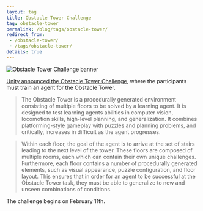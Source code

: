 ```yaml
---
layout: tag
title: Obstacle Tower Challenge
tag: obstacle-tower
permalink: /blog/tags/obstacle-tower/
redirect_from:
 - /obstacle-tower/
 - /tags/obstacle-tower/
details: true
---
```


<div class="w80" style="margin: 10px auto;">
  <img src="{{ absolute_url }}/assets/blog/obstacle-tower/1/banner.jpg" alt="Obstacle Tower Challenge banner">
</div>

[Unity announced the Obstacle Tower Challenge](https://blogs.unity3d.com/2019/01/28/obstacle-tower-challenge-test-the-limits-of-intelligence-systems/), where the participants must train an agent for the Obstacle Tower. 

> The Obstacle Tower is a procedurally generated environment consisting of multiple floors to be solved by a learning agent. It is designed to test learning agents abilities in computer vision, locomotion skills, high-level planning, and generalization. It combines platforming-style gameplay with puzzles and planning problems, and critically, increases in difficult as the agent progresses.

> Within each floor, the goal of the agent is to arrive at the set of stairs leading to the next level of the tower. These floors are composed of multiple rooms, each which can contain their own unique challenges. Furthermore, each floor contains a number of procedurally generated elements, such as visual appearance, puzzle configuration, and floor layout. This ensures that in order for an agent to be successful at the Obstacle Tower task, they must be able to generalize to new and unseen combinations of conditions.

The challenge begins on February 11th.
